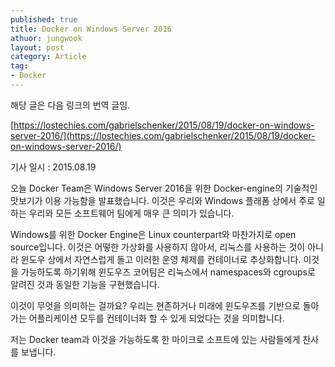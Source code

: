 ```yaml
---
published: true
title: Docker on Windows Server 2016
athuor: jungwook
layout: post
category: Article
tag:
- Docker
---
```


해당 글은 다음 링크의 번역 글임.

[https://lostechies.com/gabrielschenker/2015/08/19/docker-on-windows-server-2016/](https://lostechies.com/gabrielschenker/2015/08/19/docker-on-windows-server-2016/)

기사 일시 : 2015.08.19

오늘 Docker Team은 Windows Server 2016을 위한 Docker-engine의 기술적인 맛보기가 이용 가능함을 발표했습니다. 이것은 우리와 Windows 플래폼 상에서 주로 일하는 우리와 모든 소프트웨어 팀에게 매우 큰 의미가 있습니다.

Windows를 위한 Docker Engine은 Linux counterpart와 마찬가지로 open source입니다. 이것은 어떻한 가상화를 사용하지 않아서, 리눅스를 사용하는 것이 아니라 윈도우 상에서 자연스럽게 돌고 이러한 운영 체제를 컨테이너로 추상화합니다. 이것을 가능하도록 하기위해 윈도우즈 코어팀은 리눅스에서 namespaces와 cgroups로 알려진 것과 동일한 기능을 구현했습니다.

이것이 무엇을 의미하는 걸까요? 우리는 현존하거나 미래에 윈도우즈를 기반으로 돌아가는 어플리케이션 모두를 컨테이너화 할 수 있게 되었다는 것을 의미합니다.

저는 Docker team과 이것을 가능하도록 한 마이크로 소프트에 있는 사람들에게 찬사를 보냅니다.
